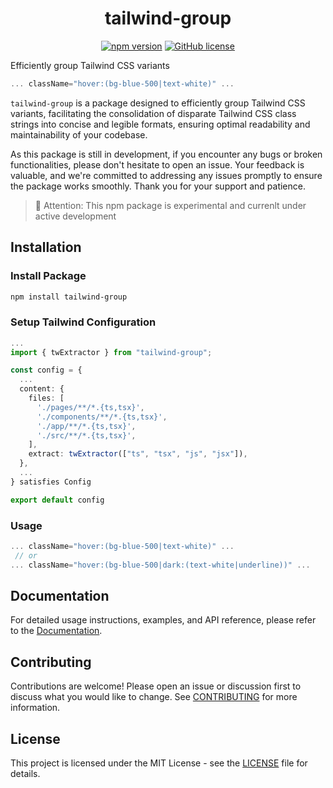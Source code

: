 <h1 align="center">tailwind-group</h1>

<div align="center">

[![npm version](https://img.shields.io/npm/v/tailwind-group.svg?style=flat-square)](https://www.npmjs.com/package/tailwind-group)
[![GitHub license](https://img.shields.io/badge/license-MIT-blue.svg)](https://github.com/jeffjuann/tailwind-group/blob/main/LICENSE)

</div>

Efficiently group Tailwind CSS variants

```ts
... className="hover:(bg-blue-500|text-white)" ...
```

`tailwind-group` is a package designed to efficiently group Tailwind CSS variants, facilitating the consolidation of disparate Tailwind CSS class strings into concise and legible formats, ensuring optimal readability and maintainability of your codebase.

As this package is still in development, if you encounter any bugs or broken functionalities, please don't hesitate to open an issue. Your feedback is valuable, and we're committed to addressing any issues promptly to ensure the package works smoothly. Thank you for your support and patience.

> 🚧 Attention: This npm package is experimental and currenlt under active development

## Installation
### Install Package
```bash
npm install tailwind-group
```
### Setup Tailwind Configuration
```ts
...
import { twExtractor } from "tailwind-group";

const config = {
  ...
  content: {
    files: [
      './pages/**/*.{ts,tsx}',
      './components/**/*.{ts,tsx}',
      './app/**/*.{ts,tsx}',
      './src/**/*.{ts,tsx}',
    ],
    extract: twExtractor(["ts", "tsx", "js", "jsx"]),
  },
  ...
} satisfies Config

export default config
```

### Usage
```ts
... className="hover:(bg-blue-500|text-white)" ... 
 // or
... className="hover:(bg-blue-500|dark:(text-white|underline))" ...
```

## Documentation
For detailed usage instructions, examples, and API reference, please refer to the [Documentation](docs/DOCS.md).

## Contributing
Contributions are welcome! Please open an issue or discussion first to discuss what you would like to change. See [CONTRIBUTING](docs/CONTRIBUTING.md) for more information.

## License
This project is licensed under the MIT License - see the [LICENSE](LICENSE) file for details.